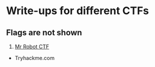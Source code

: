 # Write-ups for different CTFs
## Flags are not shown

1. [Mr Robot CTF](https://github.com/1d8/write/blob/master/Mr.robot_CTF.pdf)
  * Tryhackme.com
